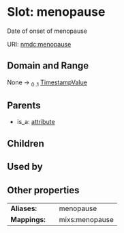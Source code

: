 
# Slot: menopause


Date of onset of menopause

URI: [nmdc:menopause](https://microbiomedata/meta/menopause)


## Domain and Range

None &#8594;  <sub>0..1</sub> [TimestampValue](TimestampValue.md)

## Parents

 *  is_a: [attribute](attribute.md)

## Children


## Used by


## Other properties

|  |  |  |
| --- | --- | --- |
| **Aliases:** | | menopause |
| **Mappings:** | | mixs:menopause |

